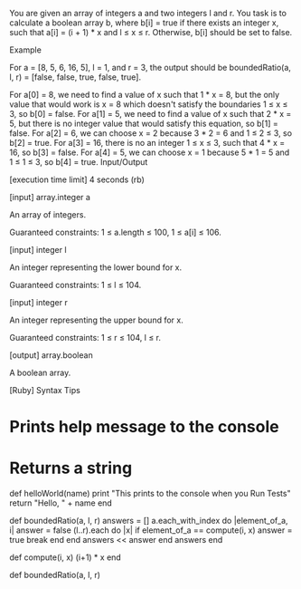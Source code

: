 You are given an array of integers a and two integers l and r. You task is to calculate a boolean array b, where b[i] = true if there exists an integer x, such that a[i] = (i + 1) * x and l ≤ x ≤ r. Otherwise, b[i] should be set to false.

Example

For a = [8, 5, 6, 16, 5], l = 1, and r = 3, the output should be boundedRatio(a, l, r) = [false, false, true, false, true].

For a[0] = 8, we need to find a value of x such that 1 * x = 8, but the only value that would work is x = 8 which doesn't satisfy the boundaries 1 ≤ x ≤ 3, so b[0] = false.
For a[1] = 5, we need to find a value of x such that 2 * x = 5, but there is no integer value that would satisfy this equation, so b[1] = false.
For a[2] = 6, we can choose x = 2 because 3 * 2 = 6 and 1 ≤ 2 ≤ 3, so b[2] = true.
For a[3] = 16, there is no an integer 1 ≤ x ≤ 3, such that 4 * x = 16, so b[3] = false.
For a[4] = 5, we can choose x = 1 because 5 * 1 = 5 and 1 ≤ 1 ≤ 3, so b[4] = true.
Input/Output

[execution time limit] 4 seconds (rb)

[input] array.integer a

An array of integers.

Guaranteed constraints:
1 ≤ a.length ≤ 100,
1 ≤ a[i] ≤ 106.

[input] integer l

An integer representing the lower bound for x.

Guaranteed constraints:
1 ≤ l ≤ 104.

[input] integer r

An integer representing the upper bound for x.

Guaranteed constraints:
1 ≤ r ≤ 104,
l ≤ r.

[output] array.boolean

A boolean array.

[Ruby] Syntax Tips

# Prints help message to the console
# Returns a string
def helloWorld(name)
    print "This prints to the console when you Run Tests"
    return "Hello, " + name
end




def boundedRatio(a, l, r)
    answers = []
    a.each_with_index do |element_of_a, i|
        answer = false
        (l..r).each do |x|
            if element_of_a == compute(i, x)
                answer = true
                break
            end
        end
        answers << answer
    end
    answers
end





def compute(i, x)
    (i+1) * x
end






def boundedRatio(a, l, r)



